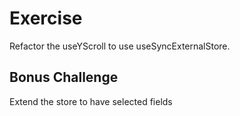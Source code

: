 # Exercise

Refactor the useYScroll to use useSyncExternalStore.

## Bonus Challenge

Extend the store to have selected fields
